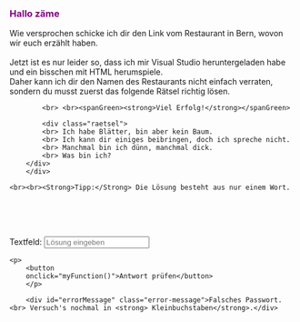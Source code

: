 
<head>
    <meta charset="utf-8">
</head>

<body>
    <spanPurple><h3>Hallo zäme</h3></spanPurple>
        <div>Wie versprochen schicke ich dir den Link vom Restaurant in Bern, wovon wir euch erzählt haben. 
            <br> <br> Jetzt ist es nur leider so, dass ich mir Visual Studio heruntergeladen habe und ein bisschen mit HTML herumspiele.
            <br> Daher kann ich dir den Namen des Restaurants nicht einfach verraten, sondern du musst zuerst das folgende Rätsel richtig lösen.

            <br> <br><spanGreen><strong>Viel Erfolg!</strong></spanGreen>

            <div class="raetsel">
            <br> Ich habe Blätter, bin aber kein Baum.
            <br> Ich kann dir einiges beibringen, doch ich spreche nicht.
            <br> Manchmal bin ich dünn, manchmal dick.
            <br> Was bin ich?
        </div>
        </div>

    <br><br><Strong>Tipp:</Strong> Die Lösung besteht aus nur einem Wort.

   <br><br> <p>   
    Textfeld: <input type="text"
            id="Textfeld"
            placeholder="Lösung eingeben">
        </p>


    <p>
        <button
        onclick="myFunction()">Antwort prüfen</button>
        </p>

        <div id="errorMessage" class="error-message">Falsches Passwort. <br> Versuch's nochmal in <strong> Kleinbuchstaben</strong>.</div>
    




<script>
            function myFunction() {
                const password = document.getElementById("Textfeld").value;
                const correctPassword = "buch";
                const errorMessage = document.getElementById("errorMessage");

                if (password === correctPassword) {
                    errorMessage.style.display = "none";
                    window.open("https://www.levivant.ch");
                } else {

                    errorMessage.style.display = "block";
                }
                
            }

</script>

    


</body>


<style>
    spanPurple {
        color: purple;
    }

    spanGreen {
        color: green;
    }

    .error-message {
        color: red;
        border: 1px solid red;
        padding: 5px;
        margin-top: 10px;
        display: none;
    }

    .raetsel {
        margin-left: 100px;
    }
</style>
